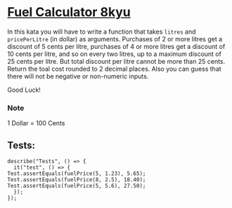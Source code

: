 # [Fuel Calculator 8kyu](1)  
In this kata you will have to write a function that takes ``litres`` and ``pricePerLitre`` (in dollar) as arguments.
Purchases of 2 or more litres get a discount of 5 cents per litre, purchases of 4 or more litres get a discount of 10 cents per litre, and so on every two litres, up to a maximum discount of 25 cents per litre. But total discount per litre cannot be more than 25 cents. Return the toal cost rounded to 2 decimal places. Also you can guess that there will not be negative or non-numeric inputs.  

Good Luck!

### **Note**  
1 Dollar = 100 Cents  
## **Tests:**
```
describe("Tests", () => {
  it("test", () => {
Test.assertEquals(fuelPrice(5, 1.23), 5.65);
Test.assertEquals(fuelPrice(8, 2.5), 18.40);
Test.assertEquals(fuelPrice(5, 5.6), 27.50);
  });
});
```

[1]: https://www.codewars.com/kata/57b58827d2a31c57720012e8 
